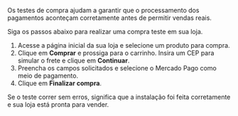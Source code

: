 Os testes de compra ajudam a garantir que o processamento dos pagamentos aconteçam corretamente antes de permitir vendas reais.

Siga os passos abaixo para realizar uma compra teste em sua loja.

1. Acesse a página inicial da sua loja e selecione um produto para compra.
2. Clique em **Comprar** e prossiga para o carrinho.
Insira um CEP para simular o frete e clique em **Continuar**.
4. Preencha os campos solicitados e selecione o Mercado Pago como meio de pagamento.
5. Clique em **Finalizar compra**.

Se o teste correr sem erros, significa que a instalação foi feita corretamente e sua loja está pronta para vender.
